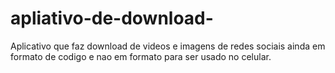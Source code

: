 # apliativo-de-download-
Aplicativo que faz download de videos e imagens de redes sociais
ainda em formato de codigo e nao em formato para ser usado no celular.
